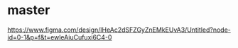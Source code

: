 # master
https://www.figma.com/design/lHeAc2dSFZGyZnEMkEUvA3/Untitled?node-id=0-1&p=f&t=ewleAiuCufuxi6C4-0
